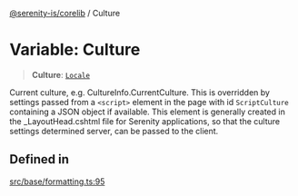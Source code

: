 [@serenity-is/corelib](../README.md) / Culture

# Variable: Culture

> **Culture**: [`Locale`](../interfaces/Locale.md)

Current culture, e.g. CultureInfo.CurrentCulture. This is overridden by
settings passed from a `<script>` element in the page with id `ScriptCulture`
containing a JSON object if available. This element is generally created in 
the _LayoutHead.cshtml file for Serenity applications, so that the culture
settings determined server, can be passed to the client.

## Defined in

[src/base/formatting.ts:95](https://github.com/serenity-is/serenity/blob/master/packages/corelib/src/base/formatting.ts#L95)

